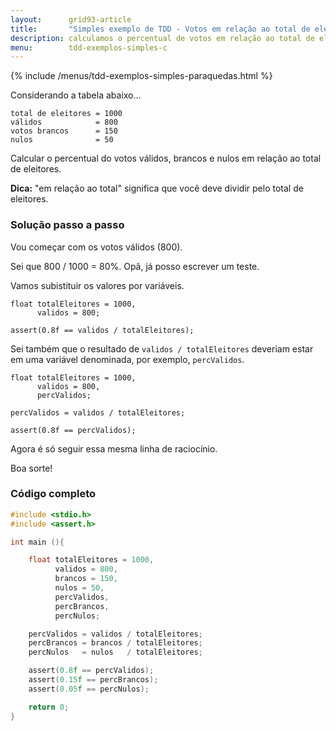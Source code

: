 ```yaml
---
layout:      grid93-article
title:       "Simples exemplo de TDD - Votos em relação ao total de eleitores"
description: calculamos o percentual de votos em relação ao total de eleitores.
menu:        tdd-exemplos-simples-c
---
```


{% include /menus/tdd-exemplos-simples-paraquedas.html %}

Considerando a tabela abaixo...

    total de eleitores = 1000
    válidos            = 800
    votos brancos      = 150
    nulos              = 50

Calcular o percentual do votos válidos, brancos e nulos em relação ao total de eleitores.

__Dica:__ "em relação ao total" significa que você deve dividir pelo total de eleitores.



### Solução passo a passo

Vou começar com os votos válidos (800).

Sei que 800 / 1000 = 80%. Opâ, já posso escrever um teste.

Vamos subistituir os valores por variáveis.

	float totalEleitores = 1000,
		  validos = 800;

	assert(0.8f == validos / totalEleitores);

Sei também que o resultado de `validos / totalEleitores` deveriam estar em uma variável denominada, por exemplo, `percValidos`.

	float totalEleitores = 1000,
		  validos = 800,
		  percValidos;

	percValidos = validos / totalEleitores;

	assert(0.8f == percValidos);

Agora é só seguir essa mesma linha de raciocínio.

Boa sorte!




### Código completo

```c
#include <stdio.h>
#include <assert.h>

int main (){

	float totalEleitores = 1000,
		  validos = 800,
		  brancos = 150,
		  nulos = 50,
		  percValidos,
		  percBrancos,
		  percNulos;

	percValidos = validos / totalEleitores;
	percBrancos = brancos / totalEleitores;
	percNulos   = nulos   / totalEleitores; 

	assert(0.8f == percValidos);
	assert(0.15f == percBrancos);
	assert(0.05f == percNulos);

	return 0;
}
```